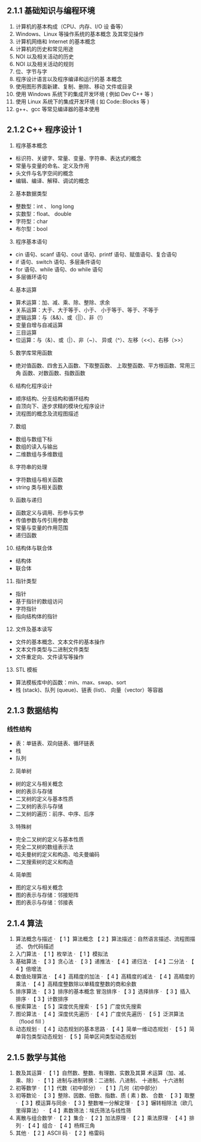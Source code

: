 ## 2.1.1 基础知识与编程环境
1. 计算机的基本构成（CPU、内存、I/O 设
备等）
2. Windows、Linux 等操作系统的基本概念
及其常见操作
3. 计算机网络和 Internet 的基本概念
4. 计算机的历史和常见用途
5. NOI 以及相关活动的历史
6. NOI 以及相关活动的规则
7. 位、字节与字
8. 程序设计语言以及程序编译和运行的基
本概念
9. 使用图形界面新建、复制、删除、移动
文件或目录
10. 使用 Windows 系统下的集成开发环境
( 例如 Dev C++ 等 )
11. 使用 Linux 系统下的集成开发环境 ( 如 Code::Blocks 等 )
12. g++、gcc 等常见编译器的基本使用
## 2.1.2 C++ 程序设计 1
1. 程序基本概念
- 标识符、关键字、常量、变量、字符串、表达式的概念
- 常量与变量的命名、定义及作用
- 头文件与名字空间的概念
- 编辑、编译、解释、调试的概念
2. 基本数据类型
- 整数型：int 、 long long
- 实数型：float、 double
- 字符型：char
- 布尔型：bool
3. 程序基本语句
- cin 语句、scanf 语句、cout 语句、printf
 语句、赋值语句、复合语句
- if 语句、switch 语句、多层条件语句
- for 语句、while 语句、do while 语句
- 多层循环语句
4. 基本运算
- 算术运算：加、减、乘、除、整除、求余
- 关系运算：大于、大于等于、小于、 小于等于、等于、不等于
- 逻辑运算：与（&&）、或（||）、非（!）
- 变量自增与自减运算
- 三目运算
- 位运算：与（&）、或（|）、非（~）、 异或（^）、左移（<<）、右移（>>）
5. 数学库常用函数
- 绝对值函数、四舍五入函数、下取整函数、 上取整函数、平方根函数、常用三角
函数、对数函数、指数函数
6. 结构化程序设计
- 顺序结构、分支结构和循环结构
- 自顶向下、逐步求精的模块化程序设计
- 流程图的概念及流程图描述
7. 数组
- 数组与数组下标
- 数组的读入与输出
- 二维数组与多维数组
8. 字符串的处理
- 字符数组与相关函数
- string 类与相关函数
9. 函数与递归
- 函数定义与调用、形参与实参
- 传值参数与传引用参数
- 常量与变量的作用范围
- 递归函数
10. 结构体与联合体
- 结构体
- 联合体
11. 指针类型
- 指针
- 基于指针的数组访问
- 字符指针
- 指向结构体的指针
12. 文件及基本读写
- 文件的基本概念、文本文件的基本操作
- 文本文件类型与二进制文件类型
- 文件重定向、文件读写等操作
13. STL 模板
- 算法模板库中的函数：min、max、swap、sort
- 栈 (stack)、队列 (queue)、链表 (list)、
向量（vector）等容器
## 2.1.3 数据结构
### 线性结构
- 表：单链表、双向链表、循环链表
- 栈
- 队列
2. 简单树
- 树的定义与相关概念
- 树的表示与存储
- 二叉树的定义与基本性质
- 二叉树的表示与存储
- 二叉树的遍历：前序、中序、后序
3. 特殊树
- 完全二叉树的定义与基本性质
- 完全二叉树的数组表示法
- 哈夫曼树的定义和构造、哈夫曼编码
- 二叉搜索树的定义和构造
4. 简单图
- 图的定义与相关概念
- 图的表示与存储：邻接矩阵
- 图的表示与存储：邻接表

## 2.1.4 算法
1. 算法概念与描述
· 【 1 】算法概念
【 2 】算法描述：自然语言描述、流程图描述、
 伪代码描述
2. 入门算法
· 【 1 】枚举法
· 【 1 】模拟法
3. 基础算法
· 【 3 】贪心法
· 【 3 】递推法
· 【 4 】递归法
· 【 4 】二分法
· 【 4 】倍增法
4. 数值处理算法
· 【 4 】高精度的加法
· 【 4 】高精度的减法
· 【 4 】高精度的乘法
· 【 4 】高精度整数除以单精度整数的商和余数
5. 排序算法
· 【 3 】排序的基本概念
冒泡排序
· 
【 3 】选择排序
· 
【 3 】插入排序
· 
【 3 】计数排序
6. 搜索算法
· 
【 5 】深度优先搜索
· 
【 5 】广度优先搜索
7. 图论算法
· 
【 4 】深度优先遍历
· 
【 4 】广度优先遍历
· 
【 5 】泛洪算法（flood fill
）
8. 动态规划
· 
【 4 】动态规划的基本思路
· 
【 4 】简单一维动态规划
· 
【 5 】简单背包类型动态规划
· 
【 5 】简单区间类型动态规划
## 2.1.5 数学与其他
1. 数及其运算
· 
【 1 】自然数、整数、有理数、实数及其算
术运算（加、减、乘、除）
· 
【 1 】进制与进制转换：二进制、八进制、
 十进制、十六进制
2. 初等数学
· 
【 1 】代数（初中部分）
· 
【 1 】几何（初中部分）
3. 初等数论
· 
【 3 】整除、因数、倍数、指数、质
(
素
) 数、
 合数
· 
【 3 】取整
· 
【 3 】模运算与同余
· 
【 3 】整数唯一分解定理
· 
【 3 】辗转相除法（欧几里得算法）
· 
【 4 】素数筛法：埃氏筛法与线性筛
4. 离散与组合数学
· 【 2 】集合
· 【 2 】加法原理
· 【 2 】乘法原理
· 【 4 】排列
· 【 4 】组合
· 【 4 】杨辉三角
5. 其他
· 【 2 】ASCII 码
· 【 2 】格雷码